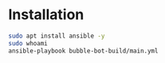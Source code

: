 # Installation
```sh
sudo apt install ansible -y
sudo whoami
ansible-playbook bubble-bot-build/main.yml
```
